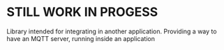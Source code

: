 # STILL WORK IN PROGESS
Library intended for integrating in another application. Providing a way to have an MQTT server, running inside an application

